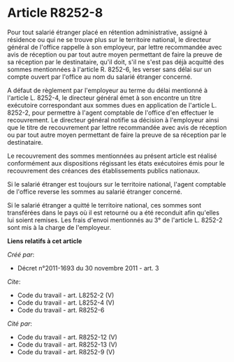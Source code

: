 # Article R8252-8

Pour tout salarié étranger placé en rétention administrative, assigné à résidence ou qui ne se trouve plus sur le territoire
national, le directeur général de l'office rappelle à son employeur, par lettre recommandée avec avis de réception ou par
tout autre moyen permettant de faire la preuve de sa réception par le destinataire, qu'il doit, s'il ne s'est pas déjà
acquitté des sommes mentionnées à l'article R. 8252-6, les verser sans délai sur un compte ouvert par l'office au nom du
salarié étranger concerné. 

A défaut de règlement par l'employeur au terme du délai mentionné à l'article L. 8252-4, le directeur général émet à son
encontre un titre exécutoire correspondant aux sommes dues en application de l'article L. 8252-2, pour permettre à l'agent
comptable de l'office d'en effectuer le recouvrement. Le directeur général notifie sa décision à l'employeur ainsi que le
titre de recouvrement par lettre recommandée avec avis de réception ou par tout autre moyen permettant de faire la preuve de
sa réception par le destinataire. 

Le recouvrement des sommes mentionnées au présent article est réalisé conformément aux dispositions régissant les états
exécutoires émis pour le recouvrement des créances des établissements publics nationaux. 

Si le salarié étranger est toujours sur le territoire national, l'agent comptable de l'office reverse les sommes au salarié
étranger concerné. 

Si le salarié étranger a quitté le territoire national, ces sommes sont transférées dans le pays où il est retourné ou a été
reconduit afin qu'elles lui soient remises. Les frais d'envoi mentionnés au 3° de l'article L. 8252-2 sont mis à la charge de
l'employeur.

**Liens relatifs à cet article**

_Créé par_:

  - Décret n°2011-1693 du 30 novembre 2011 - art. 3

_Cite_:

  - Code du travail - art. L8252-2 (V)
  - Code du travail - art. L8252-4 (V)
  - Code du travail - art. R8252-6

_Cité par_:

  - Code du travail - art. R8252-12 (V)
  - Code du travail - art. R8252-13 (V)
  - Code du travail - art. R8252-9 (V)
